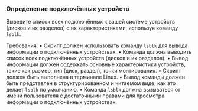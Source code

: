 
### Определение подключённых устройств

Выведите список всех подключённых к вашей системе устройств (дисков и их разделов) с их характеристиками, используя команду `lsblk`.

Требования:
•	Скрипт должен использовать команду `lsblk` для вывода информации о подключённых устройствах.
•	Команда должна выводить список всех подключённых устройств (дисков и их разделов).
•	Вывод информации должен содержать основные характеристики устройств, такие как размер, тип (диск, раздел), точки монтирования.
•	Скрипт должен быть выполнена в терминале Linux.
•	Вывод команды должен быть представлен в структурированном и читаемом виде, как это делает `lsblk` по умолчанию.
•	Команда `lsblk` должна вызываться от имени пользователя с достаточными правами для просмотра информации о подключённых устройствах.